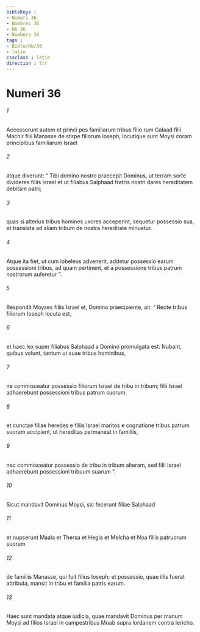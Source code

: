 ```yaml
---
bibleKeys : 
- Numeri 36
- Nombres 36
- Nb 36
- Numbers 36
tags : 
- Bible/Nb/36
- latin
cssclass : latin
direction : ltr
---
```


# Numeri 36

###### 1
Accesserunt autem et princi pes familiarum tribus filio rum Galaad filii Machir filii Manasse de stirpe filiorum Ioseph; locutique sunt Moysi coram principibus familiarum Israel 
###### 2
atque dixerunt: “ Tibi domino nostro praecepit Dominus, ut terram sorte divideres filiis Israel et ut filiabus Salphaad fratris nostri dares hereditatem debitam patri; 
###### 3
quas si alterius tribus homines uxores acceperint, sequetur possessio sua, et translata ad aliam tribum de nostra hereditate minuetur. 
###### 4
Atque ita fiet, ut cum iobeleus advenerit, addetur possessio earum possessioni tribus, ad quam pertinent, et a possessione tribus patrum nostrorum auferetur ”.
###### 5
Respondit Moyses filiis Israel et, Domino praecipiente, ait: “ Recte tribus filiorum Ioseph locuta est, 
###### 6
et haec lex super filiabus Salphaad a Domino promulgata est: Nubant, quibus volunt, tantum ut suae tribus hominibus, 
###### 7
ne commisceatur possessio filiorum Israel de tribu in tribum; filii Israel adhaerebunt possessioni tribus patrum suorum, 
###### 8
et cunctae filiae heredes e filiis Israel maritos e cognatione tribus patrum suorum accipient, ut hereditas permaneat in familiis, 
###### 9
nec commisceatur possessio de tribu in tribum alteram, sed filii Israel adhaerebunt possessioni tribuum suarum ”.
###### 10
Sicut mandavit Dominus Moysi, sic fecerunt filiae Salphaad 
###### 11
et nupserunt Maala et Thersa et Hegla et Melcha et Noa filiis patruorum suorum 
###### 12
de familiis Manasse, qui fuit filius Ioseph; et possessio, quae illis fuerat attributa, mansit in tribu et familia patris earum.
###### 13
Haec sunt mandata atque iudicia, quae mandavit Dominus per manum Moysi ad filios Israel in campestribus Moab supra Iordanem contra Iericho.
